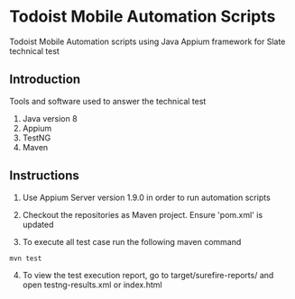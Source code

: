 # Todoist Mobile Automation Scripts

Todoist Mobile Automation scripts using Java Appium framework for Slate technical test

## Introduction
Tools and software used to answer the technical test

1. Java version 8
2. Appium
3. TestNG
4. Maven

## Instructions

1. Use Appium Server version 1.9.0 in order to run automation scripts

2. Checkout the repositories as Maven project. Ensure 'pom.xml' is updated 

3. To execute all test case run the following maven command

```bash
mvn test
```

4. To view the test execution report, go to target/surefire-reports/ and open testng-results.xml or index.html
